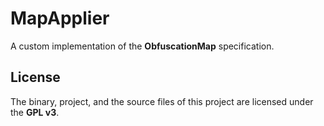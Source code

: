 # MapApplier
A custom implementation of the **ObfuscationMap** specification.

## License
The binary, project, and the source files of this project are licensed under the **GPL v3**.